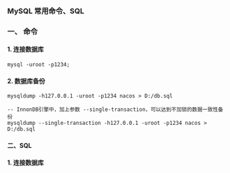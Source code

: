 ### MySQL 常用命令、SQL

### 一、 命令
#### 1. 连接数据库
`mysql -uroot -p1234;
`

#### 2. 数据库备份
```
mysqldump -h127.0.0.1 -uroot -p1234 nacos > D:/db.sql

-- InnonDB引擎中，加上参数 --single-transaction，可以达到不加锁的数据一致性备份
mysqldump --single-transaction -h127.0.0.1 -uroot -p1234 nacos > D:/db.sql
```



#### 二、SQL
#### 1. 连接数据库